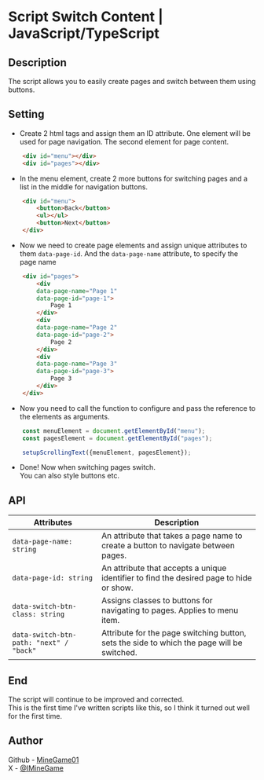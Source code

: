 # Script Switch Content | JavaScript/TypeScript

## Description
The script allows you to easily create pages and switch between them using buttons.

## Setting
- Create 2 html tags and assign them an ID attribute.
One element will be used for page navigation.
The second element for page content.
```html
    <div id="menu"></div>
    <div id="pages"></div>
```
- In the menu element, create 2 more buttons for switching pages and a list in the middle for navigation buttons.
```html
    <div id="menu">
        <button>Back</button>
        <ul></ul>
        <button>Next</button>
    </div>
```
- Now we need to create page elements and assign unique attributes to them <code>data-page-id</code>. 
And the <code>data-page-name</code> attribute, to specify the page name
```html
    <div id="pages">
        <div 
        data-page-name="Page 1" 
        data-page-id="page-1">
            Page 1
        </div>
        <div
        data-page-name="Page 2" 
        data-page-id="page-2">
            Page 2
        </div>
        <div
        data-page-name="Page 3" 
        data-page-id="page-3">
            Page 3
        </div>
    </div>
```
- Now you need to call the function to configure and pass the reference to the elements as arguments.
```js
    const menuElement = document.getElementById("menu");
    const pagesElement = document.getElementById("pages");

    setupScrollingText({menuElement, pagesElement});
```
- Done! Now when switching pages switch.<br>
You can also style buttons etc.

## API

| Attributes  | Description |
| ------------- | ------------- |
| <code>data-page-name: string</code> | An attribute that takes a page name to create a button to navigate between pages. |
| <code>data-page-id: string</code> | An attribute that accepts a unique identifier to find the desired page to hide or show. |
| <code>data-switch-btn-class: string</code> | Assigns classes to buttons for navigating to pages. Applies to menu item.  |
| <code>data-switch-btn-path: "next" / "back" </code> | Attribute for the page switching button, sets the side to which the page will be switched. |

## End
The script will continue to be improved and corrected. <br>
This is the first time I've written scripts like this, so I think it turned out well for the first time.

## Author
Github - [MineGame01](https://github.com/MineGame01) <br>
X - [@IMineGame](https://x.com/IMineGame)